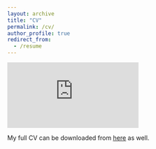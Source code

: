 ```yaml
---
layout: archive
title: "CV"
permalink: /cv/
author_profile: true
redirect_from:
  - /resume
---
```


<embed src="https://gabegomes.github.io/files/GGomes_CV_February_2019_website.pdf" type="application/pdf" />

My full CV can be downloaded from [<u>here</u>](https://gabegomes.github.io/files/GGomes_CV_February_2019_website.pdf) as well.
